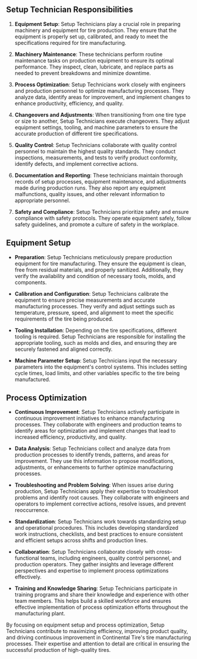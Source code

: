 ## Setup Technician Responsibilities

1. **Equipment Setup**: Setup Technicians play a crucial role in preparing machinery and equipment for tire production. They ensure that the equipment is properly set up, calibrated, and ready to meet the specifications required for tire manufacturing.

2. **Machinery Maintenance**: These technicians perform routine maintenance tasks on production equipment to ensure its optimal performance. They inspect, clean, lubricate, and replace parts as needed to prevent breakdowns and minimize downtime.

3. **Process Optimization**: Setup Technicians work closely with engineers and production personnel to optimize manufacturing processes. They analyze data, identify areas for improvement, and implement changes to enhance productivity, efficiency, and quality.

4. **Changeovers and Adjustments**: When transitioning from one tire type or size to another, Setup Technicians execute changeovers. They adjust equipment settings, tooling, and machine parameters to ensure the accurate production of different tire specifications.

5. **Quality Control**: Setup Technicians collaborate with quality control personnel to maintain the highest quality standards. They conduct inspections, measurements, and tests to verify product conformity, identify defects, and implement corrective actions.

6. **Documentation and Reporting**: These technicians maintain thorough records of setup processes, equipment maintenance, and adjustments made during production runs. They also report any equipment malfunctions, quality issues, and other relevant information to appropriate personnel.

7. **Safety and Compliance**: Setup Technicians prioritize safety and ensure compliance with safety protocols. They operate equipment safely, follow safety guidelines, and promote a culture of safety in the workplace.

## Equipment Setup

- **Preparation**: Setup Technicians meticulously prepare production equipment for tire manufacturing. They ensure the equipment is clean, free from residual materials, and properly sanitized. Additionally, they verify the availability and condition of necessary tools, molds, and components.

- **Calibration and Configuration**: Setup Technicians calibrate the equipment to ensure precise measurements and accurate manufacturing processes. They verify and adjust settings such as temperature, pressure, speed, and alignment to meet the specific requirements of the tire being produced.

- **Tooling Installation**: Depending on the tire specifications, different tooling is required. Setup Technicians are responsible for installing the appropriate tooling, such as molds and dies, and ensuring they are securely fastened and aligned correctly.

- **Machine Parameter Setup**: Setup Technicians input the necessary parameters into the equipment's control systems. This includes setting cycle times, load limits, and other variables specific to the tire being manufactured.

## Process Optimization

- **Continuous Improvement**: Setup Technicians actively participate in continuous improvement initiatives to enhance manufacturing processes. They collaborate with engineers and production teams to identify areas for optimization and implement changes that lead to increased efficiency, productivity, and quality.

- **Data Analysis**: Setup Technicians collect and analyze data from production processes to identify trends, patterns, and areas for improvement. They use this information to propose modifications, adjustments, or enhancements to further optimize manufacturing processes.

- **Troubleshooting and Problem Solving**: When issues arise during production, Setup Technicians apply their expertise to troubleshoot problems and identify root causes. They collaborate with engineers and operators to implement corrective actions, resolve issues, and prevent reoccurrence.

- **Standardization**: Setup Technicians work towards standardizing setup and operational procedures. This includes developing standardized work instructions, checklists, and best practices to ensure consistent and efficient setups across shifts and production lines.

- **Collaboration**: Setup Technicians collaborate closely with cross-functional teams, including engineers, quality control personnel, and production operators. They gather insights and leverage different perspectives and expertise to implement process optimizations effectively.

- **Training and Knowledge Sharing**: Setup Technicians participate in training programs and share their knowledge and experience with other team members. This helps build a skilled workforce and ensures effective implementation of process optimization efforts throughout the manufacturing plant.

By focusing on equipment setup and process optimization, Setup Technicians contribute to maximizing efficiency, improving product quality, and driving continuous improvement in Continental Tire's tire manufacturing processes. Their expertise and attention to detail are critical in ensuring the successful production of high-quality tires.

